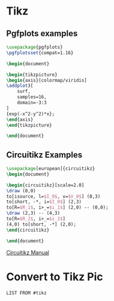 # Tikz

## Pgfplots examples

```tikz
\usepackage{pgfplots}
\pgfplotsset{compat=1.16}

\begin{document}

\begin{tikzpicture}
\begin{axis}[colormap/viridis]
\addplot3[
	surf,
	samples=16,
	domain=-3:3
]
{exp(-x^2-y^2)*x};
\end{axis}
\end{tikzpicture}

\end{document}
```

## Circuitikz Examples

```tikz
\usepackage[european]{circuitikz}
\begin{document}

\begin{circuitikz}[scale=2.0]
\draw (0,0)
to[isource, l=$I_0$, v=$V_0$] (0,3)
to[short, -*, i=$I_0$] (2,3)
to[R=$R_1$, i>_=$i_1$] (2,0) -- (0,0);
\draw (2,3) -- (4,3)
to[R=$R_2$, i>_=$i_2$]
(4,0) to[short, -*] (2,0);
\end{circuitikz}

\end{document}
```

[Circuitikz Manual](https://ctan.dcc.uchile.cl/graphics/pgf/contrib/circuitikz/doc/circuitikzmanual.pdf)

# Convert to Tikz Pic

```dataview
LIST FROM #tikz
```

```
	
	
	
```